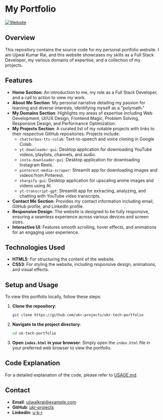 # My Portfolio
[![Website](https://img.shields.io/badge/Website-000000?style=for-the-badge&logo=&logoColor=white)](https://ukr-projects.github.io/ukr-tech-portfolio/)

## Overview

This repository contains the source code for my personal portfolio website. I am Ujjwal Kumar Rai, and this website showcases my skills as a Full Stack Developer, my various domains of expertise, and a collection of my projects.

## Features

*   **Home Section**: An introduction to me, my role as a Full Stack Developer, and a call to action to view my work.
*   **About Me Section**: My personal narrative detailing my passion for learning and diverse interests, identifying myself as a "polymath."
*   **My Domains Section**: Highlights my areas of expertise including Web Development, UI/UX Design, Frontend Magic, Problem Solving, Responsive Design, and Performance Optimization.
*   **My Projects Section**: A curated list of my notable projects with links to their respective GitHub repositories. Projects include:
    *   `chatterbox-tts-colab`: Text-to-speech and voice cloning in Google Colab.
    *   `yt-downloader-gui`: Desktop application for downloading YouTube videos, playlists, channels, and audio.
    *   `insta-downloader-gui`: Desktop application for downloading Instagram Reels.
    *   `pinterest-media-scraper`: Streamlit app for downloading images and videos from Pinterest.
    *   `sharpify-gui`: Desktop application for upscaling anime images and videos using AI.
    *   `yt-transcript-gpt`: Streamlit app for extracting, analyzing, and chatting with YouTube video transcripts.
*   **Contact Me Section**: Provides my contact information including email, GitHub profile, and LinkedIn profile.
*   **Responsive Design**: The website is designed to be fully responsive, ensuring a seamless experience across various devices and screen sizes.
*   **Interactive UI**: Features smooth scrolling, hover effects, and animations for an engaging user experience.

## Technologies Used

*   **HTML5**: For structuring the content of the website.
*   **CSS3**: For styling the website, including responsive design, animations, and visual effects.

## Setup and Usage

To view this portfolio locally, follow these steps:

1.  **Clone the repository**:
    ```bash
    git clone https://github.com/ukr-projects/ukr-tech-portfolio
    ```

2.  **Navigate to the project directory**:
    ```bash
    cd uk-tech-portfolio
    ```

3.  **Open `index.html` in your browser**:
    Simply open the `index.html` file in your preferred web browser to view the portfolio.

## Code Explanation

For a detailed explanation of the code, please refer to [USAGE.md](usage.md).

## Contact

*   **Email**: ujjwalkrai@example.com
*   **GitHub**: [ukr-projects](https://github.com/ukr-projects)
*   **LinkedIn**: [u-k-r](https://www.linkedin.com/in/u-k-r/)
